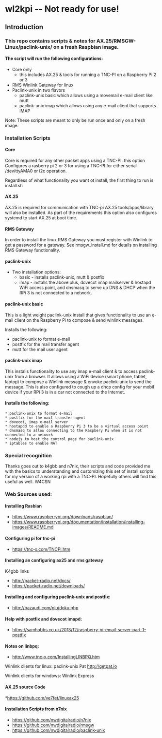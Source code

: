 # wl2kpi -- Not ready for use!

## Introduction

### This repo contains scripts & notes for AX.25/RMSGW-Linux/paclink-unix/ on a fresh Raspbian image.

#### The script will run the following configurations:
* Core only
	* this includes AX.25 & tools for running a TNC-PI on a Raspberry Pi 2 or 3
* RMS Winlink Gateway for linux
* Paclink-unix in two flavors
	* paclink-unix basic which allows using a movemail e-mail client like mutt
	* paclink-unix imap which allows using any e-mail client that supports. IMAP

Note: These scripts are meant to only be run once and only on a fresh image.

### Installation Scripts

#### Core
Core is required for any other packet apps using a TNC-PI. this option Configures a 
rasberry pi 2 or 3 for using a TNC-PI for either serial /dev/ttyAMA0 or i2c operation.


Regardless of what functionality you want ot install, the first thing to run is install.sh

#### AX.25
AX.25 is required for communication with TNC-pi 
AX.25 tools/apps/library will also be installed. As part of the requirements this
option also configures systemd to start AX.25 at boot time.

#### RMS Gateway
In order to install the linux RMS Gateway you must register with Winlink to get a password
for a gateway.
See rmsgw_install.md for details on installing RMS Gateway functionality.

#### paclink-unix
* Two installation options:
	* basic - installs paclink-unix, mutt & postfix
	* imap - installs the above plus, dovecot imap mailserver & hostapd WiFi access point, and dnsmasq to serve up DNS & DHCP when the RPi 3 is not connected to a network.
	
#### paclink-unix basic

This is a light weight paclink-unix install that gives functionality to use an e-mail client 
on the Raspberry Pi to compose & send winlink messages.

Installs the following:

* paclink-unix to format e-mail
* postfix for the mail transfer agent
* mutt for the mail user agent

#### paclink-unix imap

This installs functionality to use any imap e-mail client & to access paclink-unix from a browser.
It allows using a WiFi device (smart phone, tablet, laptop) to compose a Winlink message & envoke 
paclink-unix to send the message. This is also configured to cough up a dhcp config for your mobil 
device if your RPi 3 is in a car not connected to the Internet.

#### Installs the following:

	* paclink-unix to format e-mail
	* postfix for the mail transfer agent
	* dovecot, imap e-mail server
	* hostapdd to enable a Raspberry Pi 3 to be a virtual access point
	* dnsmasq to allow connecting to the Raspbery Pi when it is not connected to a network
	* nodejs to host the control page for paclink-unix
	* iptables to enable NAT
	
### Special recognition
Thanks goes out to k4gbb and n7nix, their scripts and code provided me with the basics to understanding 
and customizing this set of install scripts for my version of a working rpi with a TNC-PI. Hopefully others
will find this useful as well.
W4CSN

### Web Sources used:
#### Installing Rasbian
* https://www.raspberrypi.org/downloads/raspbian/
* https://www.raspberrypi.org/documentation/installation/installing-images/README.md

#### Configuring pi for tnc-pi
* https://tnc-x.com/TNCPi.htm

#### Installing an configuring ax25 and rms gateway
K4gbb links
* http://packet-radio.net/docs/
* https://packet-radio.net/downloads/

#### Installing and configuring paclink-unix and postfix:
* http://bazaudi.com/plu/doku.php

#### Help with postfix and dovecot imapd:
* https://samhobbs.co.uk/2013/12/raspberry-pi-email-server-part-1-postfix

#### Notes on linbpq:
* http://www.tnc-x.com/InstallingLINBPQ.htm

Winlink clients for linux:
paclink-unix
Pat   http://getpat.io

Winlink clients for windows:
Winlink Express

#### AX.25 source Code
*https://github.com/ve7fet/linuxax25

#### Installation Scripts from n7nix
* https://github.com/nwdigitalradio/n7nix
* https://github.com/nwdigitalradio/rmsgw
* https://github.com/nwdigitalradio/paclink-unix
